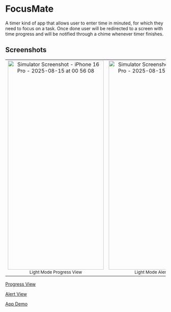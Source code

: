 # FocusMate
A timer kind of app that allows user to enter time in minuted, for which they need to focus on a task. Once done user will be redirected to a screen with time progress and will be notified through a chime whenever timer finishes. 

## Screenshots
<table>
  <tr>
    <td align="center">
    <img width="301" height="655" alt="Simulator Screenshot - iPhone 16 Pro - 2025-08-15 at 00 56 08" src="https://github.com/user-attachments/assets/29f37adc-72a6-452b-a43d-fe29a4caf964" />
      <br />
      <sub>Light Mode Progress View</sub>
    </td>
    <td align="center">
      <img width="301" height="655" alt="Simulator Screenshot - iPhone 16 Pro - 2025-08-15 at 00 56 15" src="https://github.com/user-attachments/assets/2f978eb8-e466-402e-96a9-c48883093fa6" />
      <br />
      <sub>Light Mode Alert View</sub>
    </td>
  </tr>
</table>

[Progress View](https://github.com/user-attachments/assets/3c23c7ac-0274-438b-b17a-8d161fb0afb8)

[Alert View](https://github.com/user-attachments/assets/5a86996c-7539-4194-8b2a-ac6a70023034)

[App Demo](https://github.com/user-attachments/assets/5697ea0e-e1b7-4687-9f04-5c8b337e9267)




